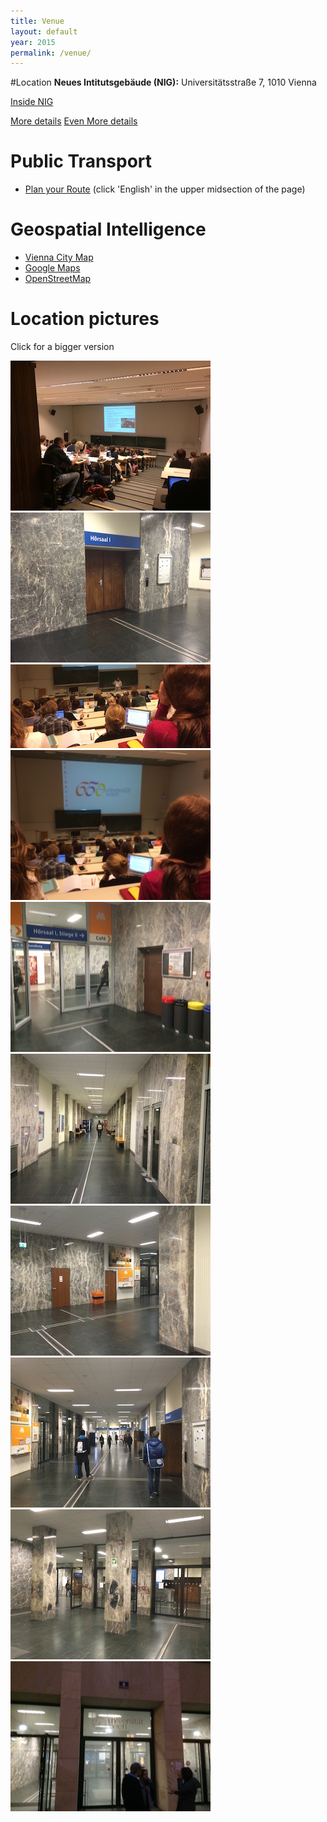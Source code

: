 ```yaml
---
title: Venue
layout: default
year: 2015
permalink: /venue/
---
```


#Location
**Neues Intitutsgebäude (NIG):** Universitätsstraße 7, 1010 Vienna

[Inside NIG](https://zid.univie.ac.at/fileadmin/user_upload/zid/daten/plaene/nig-helpdesk.gif)

[More details](https://zid.univie.ac.at/en/nig/)
[Even More details](https://event.univie.ac.at/en/venues/room-allocation-for-events/locations-floor-plans-and-photos/neues-institutsgebaeude-nig/)

# Public Transport
* [Plan your Route](http://www.wienerlinien.at/eportal2/ep/channelView.do/channelId/-46649?routeTo=Universit%C3%A4tsstra%C3%9Fe%207) (click 'English' in the upper midsection of the page)

# Geospatial Intelligence
* [Vienna City Map](https://www.wien.gv.at/stadtplan/grafik.aspx?lang=de-AT&bookmark=CFdaRk9ONUYHnzdEWmymQ4cHSZlmRHGmmkeu25v6MZj6Cg-b-b&bmadr=10054140)
* [Google Maps](https://goo.gl/maps/MV5p9i8tPYz)
* [OpenStreetMap](http://osm.org/go/0JrJBqXTd?node=2344185520)

# Location pictures

Click for a bigger version

[![NIG](/img/location/2015/NIG_01_thumb.JPG)](/img/location/2015/NIG_01.JPG)
[![NIG](/img/location/2015/NIG_02_thumb.JPG)](/img/location/2015/NIG_02.JPG)
[![NIG](/img/location/2015/NIG_03_thumb.JPG)](/img/location/2015/NIG_03.JPG)
[![NIG](/img/location/2015/NIG_04_thumb.JPG)](/img/location/2015/NIG_04.JPG)
[![NIG](/img/location/2015/NIG_05_thumb.JPG)](/img/location/2015/NIG_05.JPG)
[![NIG](/img/location/2015/NIG_06_thumb.JPG)](/img/location/2015/NIG_06.JPG)
[![NIG](/img/location/2015/NIG_07_thumb.JPG)](/img/location/2015/NIG_07.JPG)
[![NIG](/img/location/2015/NIG_08_thumb.JPG)](/img/location/2015/NIG_08.JPG)
[![NIG](/img/location/2015/NIG_09_thumb.JPG)](/img/location/2015/NIG_09.JPG)
[![NIG](/img/location/2015/NIG_10_thumb.JPG)](/img/location/2015/NIG_10.JPG)
